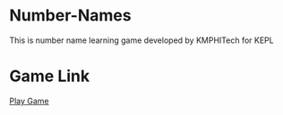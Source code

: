 # Number-Names
 This is number name learning game developed by KMPHITech for KEPL
# Game Link
[Play Game](https://kreedo-education.github.io/Number-Names/web/)